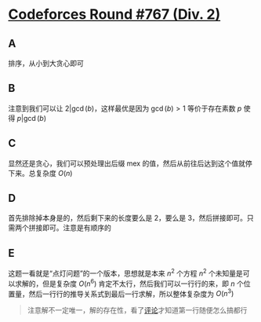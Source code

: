 # [Codeforces Round #767 (Div. 2)](https://codeforces.com/contest/1629)

## A

排序，从小到大贪心即可

## B

注意到我们可以让 $2 | \gcd(b)$，这样最优是因为 $\gcd(b) > 1$ 等价于存在素数 $p$ 使得  $p | \gcd(b)$

## C

显然还是贪心，我们可以预处理出后缀 mex 的值，然后从前往后达到这个值就停下来。总复杂度 $O(n)$

## D

首先排除掉本身是的，然后剩下来的长度要么是 2，要么是 3，然后拼接即可。只需两个拼接即可。注意是有顺序的

## E

这题一看就是“点灯问题”的一个版本，思想就是本来 $n^2$ 个方程 $n^2$ 个未知量是可以求解的，但是复杂度 $O(n^6)$ 肯定不太行，然后我们可以一行行的来，即 $n$ 个位置量，然后一行行的推导关系式到最后一行求解，所以整体复杂度为 $O(n^3)$

> 注意解不一定唯一，解的存在性，看了[评论](https://codeforces.com/blog/entry/99276?#comment-880285)才知道第一行随便怎么搞都行

